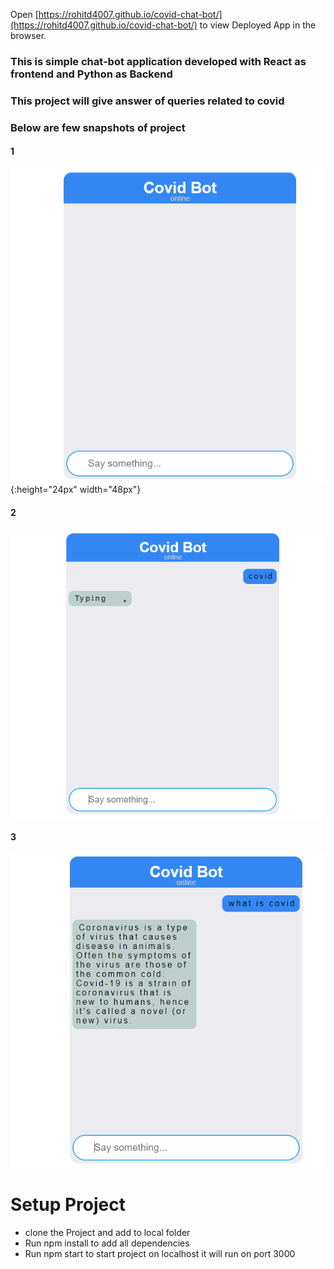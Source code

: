 Open [https://rohitd4007.github.io/covid-chat-bot/](https://rohitd4007.github.io/covid-chat-bot/) to view Deployed App in the browser.

### This is simple chat-bot application developed with React as frontend and Python as Backend
### This project will give answer of queries related to covid
### Below are few snapshots of project 

#### 1
![alt text](https://github.com/rohitd4007/covid-chat-bot/blob/master/public/1.PNG?raw=true){:height="24px" width="48px"}

#### 2
![alt text](https://github.com/rohitd4007/covid-chat-bot/blob/master/public/2.PNG?raw=true)

#### 3
![alt text](https://github.com/rohitd4007/covid-chat-bot/blob/master/public/3.PNG?raw=true)

# Setup Project

* clone the Project and add to local folder
* Run npm install to add all dependencies
* Run npm start to start project on localhost it will run on port 3000
